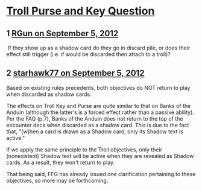 # [Troll Purse and Key Question](https://community.fantasyflightgames.com/topic/70462-troll-purse-and-key-question/)

## 1 [RGun on September 5, 2012](https://community.fantasyflightgames.com/topic/70462-troll-purse-and-key-question/?do=findComment&comment=687948)

 If they show up as a shadow card do they go in discard pile, or does their effect still trigger (i.e. if would be discarded then attach to a troll)?

## 2 [starhawk77 on September 5, 2012](https://community.fantasyflightgames.com/topic/70462-troll-purse-and-key-question/?do=findComment&comment=687993)

Based on existing rules precedents, both objectives do NOT return to play when discarded as shadow cards. 

The effects on Troll Key and Purse are quite similar to that on Banks of the Anduin (although the latter's is a forced effect rather than a passive ability). Per the FAQ (p.7), Banks of the Anduin does not return to the top of the encounter deck when discarded as a shadow card. This is due to the fact that, "[w]hen a card is drawn as a Shadow card, only its Shadow text is active." 

If we apply the same principle to the Troll objectives, only their (nonexistent) Shadow text will be active when they are revealed as Shadow cards. As a result, they won't return to play.

That being said, FFG has already issued one clarification pertaining to these objectives, so more may be forthcoming.

